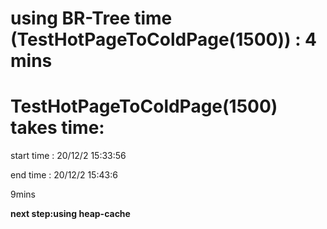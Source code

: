 # using BR-Tree time (TestHotPageToColdPage(1500)) : 4 mins

# TestHotPageToColdPage(1500) takes time: 

start time : 
20/12/2 15:33:56 

end time : 
20/12/2 15:43:6 

9mins

**next step:using heap-cache**

